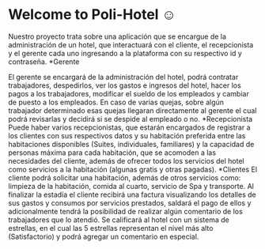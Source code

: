 # Welcome to Poli-Hotel  ☺
Nuestro proyecto trata sobre una aplicación que se encargue de la administración de un hotel, que interactuará con el cliente, el recepcionista y el gerente cada uno ingresando a la plataforma con su respectivo id y contraseña.
*Gerente

El gerente se encargará de la administración del hotel, podrá contratar trabajadores, despedirlos, ver los gastos e ingresos del hotel, hacer los pagos a los trabajadores, modificar el sueldo de los empleados y cambiar de puesto a los  empleados.
En caso de varias quejas, sobre algún trabajador determinado esas quejas llegaran directamente al gerente el cual podrá revisarlas y decidirá si se despide al empleado o no.
*Recepcionista 
Puede haber varios recepcionistas, que estarán encargados de registrar a los clientes con sus respectivos datos y su habitación preferida entre las habitaciones disponibles (Suites, individuales, familiares) y la capacidad de personas máxima para cada habitación, que se acomoden a las necesidades del cliente, además de ofrecer todos los servicios del hotel como servicios a la habitación (algunas gratis y otras pagadas).
*Clientes
El cliente podrá solicitar una habitación, además de otros servicios como: limpieza de la habitación, comida al cuarto, servicio de Spa y transporte. Al  finalizar la estadía el cliente recibirá una factura visualizando  los detalles de sus gastos y consumos por servicios prestados, saldará  el pago de ellos y adicionalmente tendrá  la posibilidad de realizar algún comentario de los  trabajadores  que lo atendió. Se calificará al hotel con un sistema de estrellas, en  el cual las 5 estrellas representan el nivel más alto (Satisfactorio)  y  podrá  agregar un comentario en especial.

